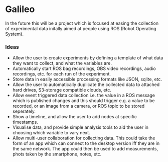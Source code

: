 # Galileo

In the future this will be a project which is focused at easing the collection of experimental data initally aimed at people using ROS (Robot Operating System).

### Ideas

- Allow the user to create experiments by defining a template of what data they want to collect, and what the variables are.
- Automatically start ROS bag recordings, OBS video recordings, audio recordings, etc. for each run of the experiment. 
- Store data in easily accessible processing formats like JSON, sqlite, etc.
- Allow the user to automatically duplicate the collected data to attached hard drives, S3-storage compatible clouds, etc.
- Allow event triggered data collection i.e. the value in a ROS message which is published changes and this should trigger e.g. a value to be recorded, or an image from a camera, or ROS topic to be stored seperately.
- Show a timeline, and allow the user to add nodes at specific timestamps.
- Visualise data, and provide simple analysis tools to aid the user in choosing which variable to vary next.
- Allow multi-user collaboration for collecting data. This could take the form of an app which can connect to the desktop version iff they are in the same network. The app could then be used to add measurements, phots taken by the smartphone, notes, etc. 
